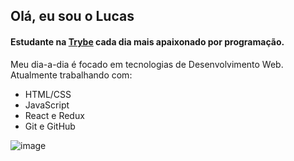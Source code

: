 ## Olá, eu sou o Lucas

#### Estudante na [Trybe][trybeLink]  cada dia mais apaixonado por programação.

Meu dia-a-dia é focado em tecnologias de Desenvolvimento Web.
Atualmente trabalhando com:
- HTML/CSS
- JavaScript
- React e Redux 
- Git e GitHub

![image]({https://github-readme-stats.vercel.app/api?username={lucasbaq}})

[trybeLink]: https://www.betrybe.com/
<!--
**lucasbaq/lucasbaq** is a ✨ _special_ ✨ repository because its `README.md` (this file) appears on your GitHub profile.

Here are some ideas to get you started:

- 🔭 I’m currently working on ...
- 🌱 I’m currently learning ...
- 👯 I’m looking to collaborate on ...
- 🤔 I’m looking for help with ...
- 💬 Ask me about ...
- 📫 How to reach me: ...
- 😄 Pronouns: ...
- ⚡ Fun fact: ...
-->
